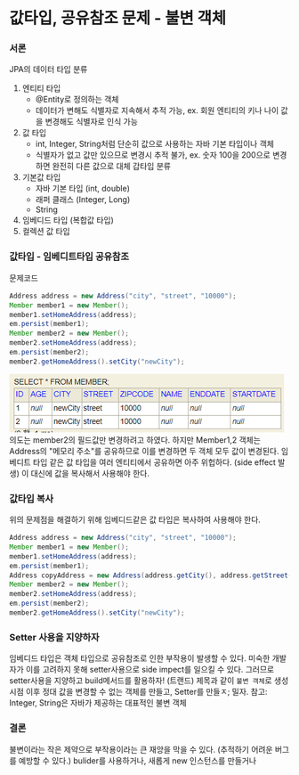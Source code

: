 # 값타입, 공유참조 문제 - 불변 객체
### 서론 
JPA의 데이터 타입 분류
1. 엔티티 타입
   - @Entity로 정의하는 객체
   - 데이터가 변해도 식별자로 지속해서 추적 가능, ex. 회원 엔티티의 키나 나이 값을 변경해도 식별자로 인식 가능
2. 값 타입
   - int, Integer, String처럼 단순히 값으로 사용하는 자바 기본 타입이나 객체
   - 식별자가 없고 값만 있으므로 변경시 추적 불가, ex. 숫자 100을 200으로 변경하면 완전히 다른 값으로 대체
갑타입 분류
1. 기본값 타입
   - 자바 기본 타입 (int, double)
   - 래퍼 클래스 (Integer, Long)
   - String
2. 임베디드 타입 (복합값 타입)
3. 컬렉션 값 타입
### 값타입 - 임베디트타입 공유참조
문제코드
```java
Address address = new Address("city", "street", "10000");
Member member1 = new Member();
member1.setHomeAddress(address);
em.persist(member1);
Member member2 = new Member();
member2.setHomeAddress(address);
em.persist(member2);
member2.getHomeAddress().setCity("newCity");
```
![image-20231017011334055](img/image-20231017011334055.png)
의도는 member2의 필드값만 변경하려고 하였다.
하지만 Member1,2 객체는 Address의 "메모리 주소"를 공유하므로 이를 변경하면 두 객체 모두 값이 변경된다.
임베디트 타입 같은 값 타입을 여러 엔티티에서 공유하면 아주 위헙하다. (side effect 발생)
이 대신에 값을 복사해서 사용해야 한다.
### 값타입 복사
위의 문제점을 해결하기 위해 임베디드같은 값 타입은 복사하여 사용해야 한다.
```java
Address address = new Address("city", "street", "10000");
Member member1 = new Member();
member1.setHomeAddress(address);
em.persist(member1);
Address copyAddress = new Address(address.getCity(), address.getStreet(), address.getZipcode());
Member member2 = new Member();
member2.setHomeAddress(address);
em.persist(member2);
member2.getHomeAddress().setCity("newCity");
```
### Setter 사용을 지양하자
임베디드 타입은 객체 타입으로 공유참조로 인한 부작용이 발생할 수 있다.
미숙한 개발자가 이를 고려하지 못해 setter사용으로 side impect를 일으킬 수 있다.
그러므로 setter사용을 지양하고 build메서드를 활용하자! (트랜드)
제목과 같이 `불변 객체`로 생성 시점 이후 정대 값을 변경할 수 없는 객체를 만들고, Setter를 만들ㅈ; 밀자.
참고: Integer, String은 자바가 제공하는 대표적인 불변 객체
### 결론
불변이라는 작은 제약으로 부작용이라는 큰 재앙을 막을 수 있다. (추적하기 어려운 버그를 예방할 수 있다.)
bulider를 사용하거나, 새롭게 new 인스턴스를 만들거나